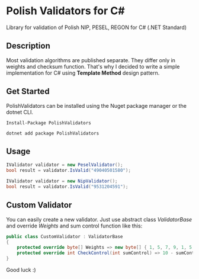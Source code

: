 # Polish Validators for C#
Library for validation of Polish NIP, PESEL, REGON for C# (.NET Standard)


## Description
Most validation algorithms are published separate. They differ only in weights and checksum function.
That's why I decided to write a simple implementation for C# using **Template Method** design pattern.

## Get Started
PolishValidators can be installed using the Nuget package manager or the dotnet CLI.

~~~ 
Install-Package PolishValidators
~~~

~~~ 
dotnet add package PolishValidators
~~~

## Usage

~~~ csharp
IValidator validator = new PeselValidator();
bool result = validator.IsValid("49040501580");
~~~

~~~ csharp
IValidator validator = new NipValidator();
bool result = validator.IsValid("9531204591");
~~~

## Custom Validator

You can easily create a new validator. 
Just use abstract class _ValidatorBase_ and override _Weights_ and sum control function like this:

~~~ csharp
public class CustomValidator : ValidatorBase
{
    protected override byte[] Weights => new byte[] { 1, 5, 7, 9, 1, 5, 7, 9, 5, 3 };
    protected override int CheckControl(int sumControl) => 10 - sumControl % 10;
}
~~~

Good luck :)
